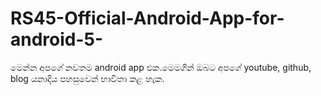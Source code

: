 # RS45-Official-Android-App-for-android-5-
මෙන්න අපගේ නවතම android app එක.මෙමගින් ඔබට අපගේ youtube, github, blog යනාදිය පහසුවෙන් භාවිතා කළ හැක.
